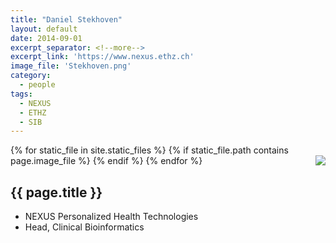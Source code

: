 ```yaml
---
title: "Daniel Stekhoven"
layout: default
date: 2014-09-01
excerpt_separator: <!--more-->
excerpt_link: 'https://www.nexus.ethz.ch'
image_file: 'Stekhoven.png'
category:
  - people
tags:
  - NEXUS
  - ETHZ
  - SIB
---
```


{% for static_file in site.static_files %}
  {% if static_file.path contains page.image_file %}
<img style="float: right; max-width: 60px;" src="{{ static_file.path | relative_url}}" />
  {% endif %}
{% endfor %}

## {{ page.title }}

* NEXUS Personalized Health Technologies
* Head, Clinical Bioinformatics

<!--more-->





